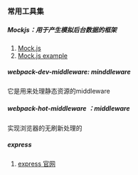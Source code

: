 ### 常用工具集


##### Mockjs：用于产生模拟后台数据的框架
1. [Mock.js](https://github.com/nuysoft/Mock/wiki/Getting-Started)
2. [Mock.js example](http://mockjs.com/examples.html)

##### webpack-dev-middleware: minddleware
它是用来处理静态资源的middleware

##### webpack-hot-middleware ：middleware
实现浏览器的无刷新处理的

##### express 
1. [express 官网](http://expressjs.com/zh-cn/starter/installing.html)



